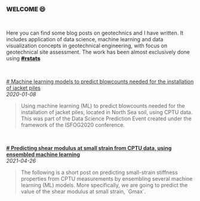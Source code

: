 <body style="color: #2F2F2F;">
  
<h2 style="font-size: 16px; font-weight: 900;">WELCOME 😄</h2>

<br>

<p>Here you can find some blog posts on geotechnics and I have written. It includes application of data science, machine learning and data visualization concepts in geotechnical engineering, with focus on geotechnical site assessment. The work has been almost exclusively done using <a style="color: #2F2F2F; font-weight: 900;" href="https://www.r-project.org/" target="_blank">#rstats</a></p>
 
<br>    
 
<p style="font-weight: normal;"><a style="color:#2F2F2F;" href="https://erdirstats.github.io/isfog-2020-final.html" target="_blank"># Machine learning models to predict blowcounts needed for the installation of jacket piles</a><br><span style="font-style: italic; font-weight: normal;">2020-01-08</span></p> 
<blockquote>Using machine learning (ML) to predict blowcounts needed for the installation of jacket piles, located in North Sea soil, using CPTU data. This was part of the Data Science Prediction Event created under the framework of the ISFOG2020 conference.</blockquote> 
 
<br>    
 
<p style="font-weight: bolder;"><a style="color:#2F2F2F;" href="https://erdirstats.github.io/isfog-2020-final.html" target="_blank"># Predicting shear modulus at small strain from CPTU data, using ensembled machine learning</a><br><span style="font-style: italic; font-weight: normal;">2021-04-26</span></p> 
<blockquote>The following is a short post on predicting small-strain stiffness properties from CPTU measurements by ensembling several machine learning (ML) models. More specifically, we are going to predict the value of the shear modulus at small strain, `Gmax`.</blockquote> 

</body>
